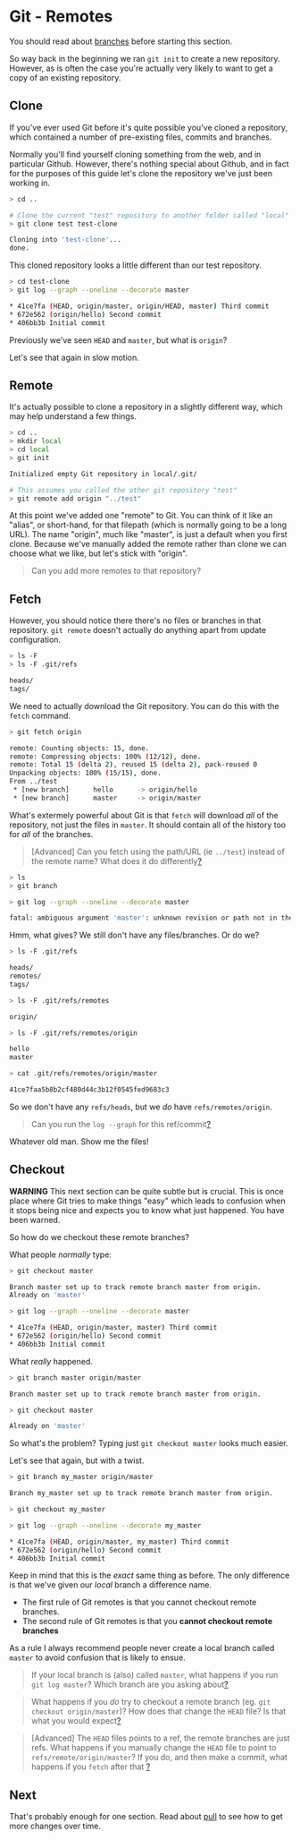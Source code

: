 Git - Remotes
=============

You should read about [branches](branches.md) before starting this section.

So way back in the beginning we ran `git init` to create a
new repository.
However, as is often the case you're actually very likely
to want to get a copy of an existing repository.


Clone
-----

If you've ever used Git before it's quite possible you've cloned a repository,
which contained a number of pre-existing files, commits and branches.

Normally you'll find yourself cloning something from the web, and in
particular Github. However, there's nothing special about Github,
and in fact for the purposes of this guide let's clone the repository
we've just been working in.

```sh
> cd ..

# Clone the current "test" repository to another folder called "local"
> git clone test test-clone

Cloning into 'test-clone'...
done.
```

This cloned repository looks a little different than our test repository.

```sh
> cd test-clone
> git log --graph --oneline --decorate master

* 41ce7fa (HEAD, origin/master, origin/HEAD, master) Third commit
* 672e562 (origin/hello) Second commit
* 406bb3b Initial commit
```

Previously we've seen `HEAD` and `master`, but what is `origin`?

Let's see that again in slow motion.


Remote
------

It's actually possible to clone a repository in a slightly different way,
which may help understand a few things.

```sh
> cd ..
> mkdir local
> cd local
> git init

Initialized empty Git repository in local/.git/

# This assumes you called the other git repository "test"
> git remote add origin "../test"
```

At this point we've added one "remote" to Git.
You can think of it like an "alias", or short-hand, for that filepath
(which is normally going to be a long URL).
The name "origin", much like "master", is just a default when you
first clone. Because we've manually added the remote rather
than clone we can choose what we like, but let's stick with "origin".


> Can you add more remotes to that repository?


Fetch
-----

However, you should notice there there's no files or branches in that repository.
`git remote` doesn't actually do anything apart from update configuration.

```sh
> ls -F
> ls -F .git/refs

heads/
tags/
```

We need to actually download the Git repository. You can do this with the `fetch` command.

```sh
> git fetch origin

remote: Counting objects: 15, done.
remote: Compressing objects: 100% (12/12), done.
remote: Total 15 (delta 2), reused 15 (delta 2), pack-reused 0
Unpacking objects: 100% (15/15), done.
From ../test
 * [new branch]      hello      -> origin/hello
 * [new branch]      master     -> origin/master
```

What's extermely powerful about Git is that `fetch` will download _all_ of the repository,
not just the files in `master`. It should contain all of the history too for _all_ of
the branches.


> [Advanced] Can you fetch using the path/URL (ie `../test`) instead of the remote name?
> What does it do differently[?](explanation/remotes_fetch_url.md)


```sh
> ls
> git branch

> git log --graph --oneline --decorate master

fatal: ambiguous argument 'master': unknown revision or path not in the working tree.
```

Hmm, what gives? We still don't have any files/branches. Or do we?

```sh
> ls -F .git/refs

heads/
remotes/
tags/

> ls -F .git/refs/remotes

origin/

> ls -F .git/refs/remotes/origin

hello
master

> cat .git/refs/remotes/origin/master

41ce7faa5b8b2cf480d44c3b12f0545fed9683c3
```

So we don't have any `refs/heads`, but we _do_ have `refs/remotes/origin`.

> Can you run the `log --graph` for this ref/commit[?](explanation/remotes_log.md)

Whatever old man. Show me the files!


Checkout
--------

**WARNING** This next section can be quite subtle but is crucial.
This is once place where Git tries to make things "easy" which leads to
confusion when it stops being nice and expects you to know what just happened.
You have been warned.

So how do we checkout these remote branches?

What people _normally_ type:

```sh
> git checkout master

Branch master set up to track remote branch master from origin.
Already on 'master'

> git log --graph --oneline --decorate master

* 41ce7fa (HEAD, origin/master, master) Third commit
* 672e562 (origin/hello) Second commit
* 406bb3b Initial commit
```

What _really_ happened.

```sh
> git branch master origin/master

Branch master set up to track remote branch master from origin.

> git checkout master

Already on 'master'
```

So what's the problem? Typing just `git checkout master` looks much easier.

Let's see that again, but with a twist.

```sh
> git branch my_master origin/master

Branch my_master set up to track remote branch master from origin.

> git checkout my_master

> git log --graph --oneline --decorate my_master

* 41ce7fa (HEAD, origin/master, my_master) Third commit
* 672e562 (origin/hello) Second commit
* 406bb3b Initial commit
```

Keep in mind that this is the _exact_ same thing as before.
The only difference is that we've given our _local_ branch a difference name.

- The first rule of Git remotes is that you cannot checkout remote branches.
- The second rule of Git remotes is that you **cannot checkout remote branches**

As a rule I always recommend people never create a local branch called `master`
to avoid confusion that is likely to ensue.


> If your local branch is (also) called `master`, what happens if you run `git log master`?
> Which branch are you asking about[?](explanation/remotes_master.md)

> What happens if you _do_ try to checkout a remote branch
> (eg. `git checkout origin/master`)?
> How does that change the `HEAD` file?
> Is that what you would expect[?](explanation/remotes_checkout_remote.md)

> [Advanced] The `HEAD` files points to a ref, the remote branches are just refs.
> What happens if you manually change the `HEAD` file to point to `refs/remote/origin/master`?
> If you do, and then make a commit, what happens if you `fetch` after that [?](explanation/remotes_checkout_remote_advanced.md)


Next
----

That's probably enough for one section.
Read about [pull](pull.md) to see how to get more changes over time.
